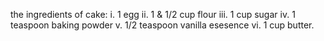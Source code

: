 the ingredients of cake:
    i. 1 egg
    ii. 1 & 1/2 cup flour
    iii. 1 cup sugar
    iv. 1 teaspoon baking powder
    v. 1/2 teaspoon vanilla esesence 
    vi. 1 cup butter.